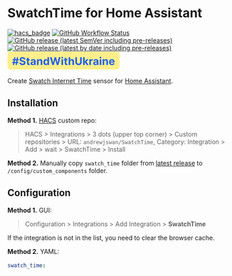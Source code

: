 # SwatchTime for Home Assistant

[![hacs_badge](https://img.shields.io/badge/HACS-Custom-blue.svg)](https://github.com/custom-components/hacs)
[![GitHub Workflow Status](https://img.shields.io/github/actions/workflow/status/andrewjswan/SwatchTime/validate.yml?logo=github)](https://github.com/andrewjswan/SwatchTime/actions)
[![GitHub release (latest SemVer including pre-releases)](https://img.shields.io/github/v/release/andrewjswan/SwatchTime?include_prereleases)](https://github.com/andrewjswan/SwatchTime/releases)
[![GitHub release (latest by date including pre-releases)](https://img.shields.io/github/downloads-pre/andrewjswan/SwatchTime/latest/total?label=release@downloads)](https://github.com/andrewjswan/SwatchTime/releases)
[![StandWithUkraine](https://raw.githubusercontent.com/vshymanskyy/StandWithUkraine/main/badges/StandWithUkraine.svg)](https://github.com/vshymanskyy/StandWithUkraine/blob/main/docs/README.md)

Create [Swatch Internet Time](https://en.wikipedia.org/wiki/Swatch_Internet_Time) sensor for [Home Assistant](https://www.home-assistant.io/).

## Installation

**Method 1.** [HACS](https://hacs.xyz/) custom repo:

> HACS > Integrations > 3 dots (upper top corner) > Custom repositories > URL: `andrewjswan/SwatchTime`, Category: Integration > Add > wait > SwatchTime > Install

**Method 2.** Manually copy `swatch_time` folder from [latest release](https://github.com/andrewjswan/SwatchTime/releases/latest) to `/config/custom_components` folder.

## Configuration

**Method 1.** GUI:

> Configuration > Integrations > Add Integration > **SwatchTime**

If the integration is not in the list, you need to clear the browser cache.

**Method 2.** YAML:

```yaml
swatch_time:
```
